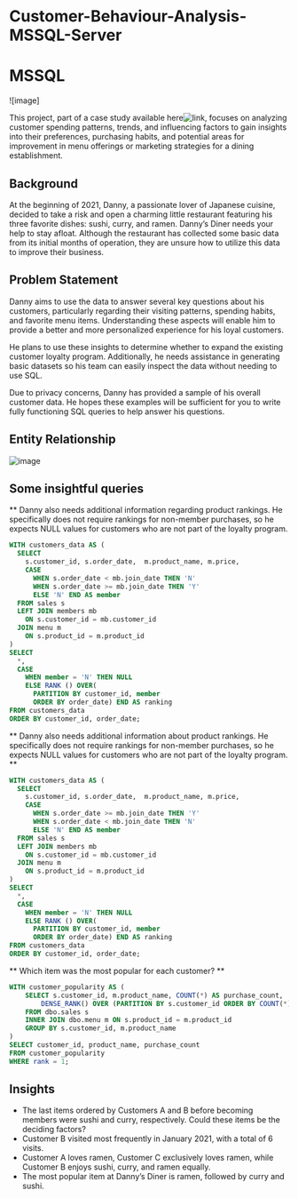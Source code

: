 # Customer-Behaviour-Analysis-MSSQL-Server
# MSSQL

![image]


This project, part of a case study available here![link]([https://public.tableau.com/views/SalesDashboard_17252936237340/Dashboard?:language=en-US&publish=yes&:sid=B069084C79714456A45C733F07FBFB92-0:0&:redirect=auth&:display_count=n&:origin=viz_share_link](https://8weeksqlchallenge.com/case-study-1/)), focuses on analyzing customer spending patterns, trends, and influencing factors to gain insights into their preferences, purchasing habits, and potential areas for improvement in menu offerings or marketing strategies for a dining establishment.

## Background
At the beginning of 2021, Danny, a passionate lover of Japanese cuisine, decided to take a risk and open a charming little restaurant featuring his three favorite dishes: sushi, curry, and ramen. Danny’s Diner needs your help to stay afloat. Although the restaurant has collected some basic data from its initial months of operation, they are unsure how to utilize this data to improve their business.

## Problem Statement
Danny aims to use the data to answer several key questions about his customers, particularly regarding their visiting patterns, spending habits, and favorite menu items. Understanding these aspects will enable him to provide a better and more personalized experience for his loyal customers.

He plans to use these insights to determine whether to expand the existing customer loyalty program. Additionally, he needs assistance in generating basic datasets so his team can easily inspect the data without needing to use SQL.

Due to privacy concerns, Danny has provided a sample of his overall customer data. He hopes these examples will be sufficient for you to write fully functioning SQL queries to help answer his questions.

## Entity Relationship
![image]([https://github.com/frankie323/assets/blob/main/Entity%20Relationship.png)

## Some insightful queries
** Danny also needs additional information regarding product rankings. He specifically does not require rankings for non-member purchases, so he expects NULL values for customers who are not part of the loyalty program.

```sql
WITH customers_data AS (
  SELECT 
    s.customer_id, s.order_date,  m.product_name, m.price,
    CASE
      WHEN s.order_date < mb.join_date THEN 'N'
      WHEN s.order_date >= mb.join_date THEN 'Y'
      ELSE 'N' END AS member
  FROM sales s
  LEFT JOIN members mb
    ON s.customer_id = mb.customer_id
  JOIN menu m
    ON s.product_id = m.product_id
)
SELECT 
  *, 
  CASE
    WHEN member = 'N' THEN NULL
    ELSE RANK () OVER(
      PARTITION BY customer_id, member
      ORDER BY order_date) END AS ranking
FROM customers_data
ORDER BY customer_id, order_date;
```
** Danny also needs additional information about product rankings. He specifically does not require rankings for non-member purchases, so he expects NULL values for customers who are not part of the loyalty program. **

```sql
WITH customers_data AS (
  SELECT 
    s.customer_id, s.order_date,  m.product_name, m.price,
    CASE
      WHEN s.order_date >= mb.join_date THEN 'Y'
      WHEN s.order_date < mb.join_date THEN 'N'
      ELSE 'N' END AS member
  FROM sales s
  LEFT JOIN members mb
    ON s.customer_id = mb.customer_id
  JOIN menu m
    ON s.product_id = m.product_id
)
SELECT 
  *, 
  CASE
    WHEN member = 'N' THEN NULL
    ELSE RANK () OVER(
      PARTITION BY customer_id, member
      ORDER BY order_date) END AS ranking
FROM customers_data
ORDER BY customer_id, order_date;
```
** Which item was the most popular for each customer? **

```sql
WITH customer_popularity AS (
    SELECT s.customer_id, m.product_name, COUNT(*) AS purchase_count,
        DENSE_RANK() OVER (PARTITION BY s.customer_id ORDER BY COUNT(*) DESC) AS rank
    FROM dbo.sales s
    INNER JOIN dbo.menu m ON s.product_id = m.product_id
    GROUP BY s.customer_id, m.product_name
)
SELECT customer_id, product_name, purchase_count
FROM customer_popularity
WHERE rank = 1;
```

## Insights

- The last items ordered by Customers A and B before becoming members were sushi and curry, respectively. Could these items be the deciding factors?
- Customer B visited most frequently in January 2021, with a total of 6 visits.
- Customer A loves ramen, Customer C exclusively loves ramen, while Customer B enjoys sushi, curry, and ramen equally.
- The most popular item at Danny’s Diner is ramen, followed by curry and sushi.

